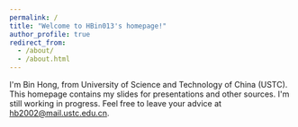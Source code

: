 ```yaml
---
permalink: /
title: "Welcome to HBin013's homepage!"
author_profile: true
redirect_from: 
  - /about/
  - /about.html
---
```


I'm Bin Hong, from University of Science and Technology of China (USTC). This homepage contains my slides for presentations and other sources. I'm still working in progress. Feel free to leave your advice at hb2002@mail.ustc.edu.cn.